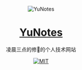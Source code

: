 <p align="center">
<img  alt="YuNotes" src="https://moyu-moyuing.github.io/YuNotes/img/imge.svg"/>
</p>

<h1 align="center">
<a href="https://moyu-moyuing.github.io/YuNotes/" target="_blank">
YuNotes
</a>
</h1>

<p align="center">
凌晨三点的修🐶的个人技术网站
</p>
<p align="center">
<a href="https://github.com/Moyu-moyuing/YuNotes" target="_blank">
<img alt="MIT" src="https://img.shields.io/github/license/Moyu-moyuing/YuNotes"></a>
</p>
